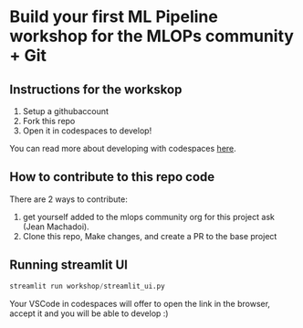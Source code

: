 # Build your first ML Pipeline workshop for the MLOPs community + Git

## Instructions for the workskop

1. Setup a githubaccount
2. Fork this repo
3. Open it in codespaces to develop!

You can read more about developing with codespaces [here](https://docs.github.com/en/codespaces/developing-in-a-codespace/creating-a-codespace-for-a-repository#creating-a-codespace-for-a-repository).


## How to contribute to this repo code

There are 2 ways to contribute:
1. get yourself added to the mlops community org for this project ask (Jean Machadoi).
2. Clone this repo, Make changes, and create a PR to the base project


## Running streamlit UI


```py
streamlit run workshop/streamlit_ui.py 
```

Your VSCode in codespaces will offer to open the link in the browser, accept it and you will be able to develop :)
 
